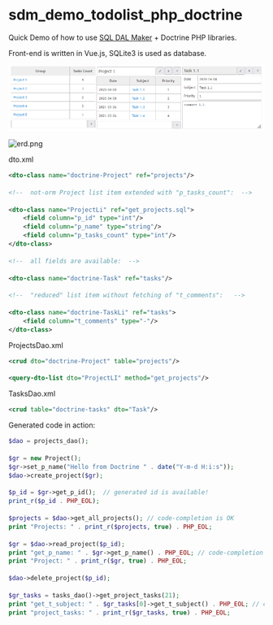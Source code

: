 # sdm_demo_todolist_php_doctrine
Quick Demo of how to use [SQL DAL Maker](https://github.com/panedrone/sqldalmaker) + Doctrine PHP libraries.

Front-end is written in Vue.js, SQLite3 is used as database.

![demo-go.png](demo-go.png)

![erd.png](erd.png)

dto.xml
```xml
<dto-class name="doctrine-Project" ref="projects"/>

<!--  not-orm Project list item extended with "p_tasks_count":  -->

<dto-class name="ProjectLi" ref="get_projects.sql">
    <field column="p_id" type="int"/>
    <field column="p_name" type="string"/>
    <field column="p_tasks_count" type="int"/>
</dto-class>
        
<!--  all fields are available:  -->

<dto-class name="doctrine-Task" ref="tasks"/>

<!--  "reduced" list item without fetching of "t_comments":   -->

<dto-class name="doctrine-TaskLi" ref="tasks">
    <field column="t_comments" type="-"/>
</dto-class>
```
ProjectsDao.xml
```xml
<crud dto="doctrine-Project" table="projects"/>

<query-dto-list dto="ProjectLI" method="get_projects"/>
```
TasksDao.xml
```xml
<crud table="doctrine-tasks" dto="Task"/>
```
Generated code in action:
```php
$dao = projects_dao();

$gr = new Project();
$gr->set_p_name("Hello from Doctrine " . date("Y-m-d H:i:s"));
$dao->create_project($gr);

$p_id = $gr->get_p_id();  // generated id is available!
print_r($p_id . PHP_EOL);

$projects = $dao->get_all_projects(); // code-completion is OK
print "Projects: " . print_r($projects, true) . PHP_EOL;

$gr = $dao->read_project($p_id);
print "get_p_name: " . $gr->get_p_name() . PHP_EOL; // code-completion is OK
print "Project: " . print_r($gr, true) . PHP_EOL;

$dao->delete_project($p_id);

$gr_tasks = tasks_dao()->get_project_tasks(21);
print "get_t_subject: " . $gr_tasks[0]->get_t_subject() . PHP_EOL; // code-completion is OK
print "project_tasks: " . print_r($gr_tasks, true) . PHP_EOL;
```
